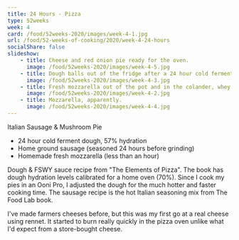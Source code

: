 ```yaml
---
title: 24 Hours - Pizza
type: 52weeks
week: 4
card: /food/52weeks-2020/images/week-4-1.jpg
url: /food/52-weeks-of-cooking/2020/week-4-24-hours
socialShare: false
slideshow:
    - title: Cheese and red onion pie ready for the oven.
      image: /food/52weeks-2020/images/week-4-5.jpg
    - title: Dough balls out of the fridge after a 24 hour cold ferment.
      image: /food/52weeks-2020/images/week-4-3.jpg
    - title: Fresh mozzarella out of the pot and in the colander, whey being drained off.
      image: /food/52weeks-2020/images/week-4-2.jpg
    - title: Mozzarella, apparently.
      image: /food/52weeks-2020/images/week-4-4.jpg
---
```

Italian Sausage & Mushroom Pie
- 24 hour cold ferment dough, 57% hydration
- Home ground sausage (seasoned 24 hours before grinding)
- Homemade fresh mozzarella (less than an hour)

Dough & FSWY sauce recipe from "The Elements of Pizza".  The book has dough hydration levels calibrated for a home oven (70%).  Since I cook my pies in an Ooni Pro, I adjusted the dough for the much hotter and faster cooking time.  The sausage recipe is the hot Italian seasoning mix from The Food Lab book.

I've made farmers cheeses before, but this was my first go at a real cheese using rennet.  It started to burn really quickly in the pizza oven unlike what I'd expect from a store-bought cheese.
